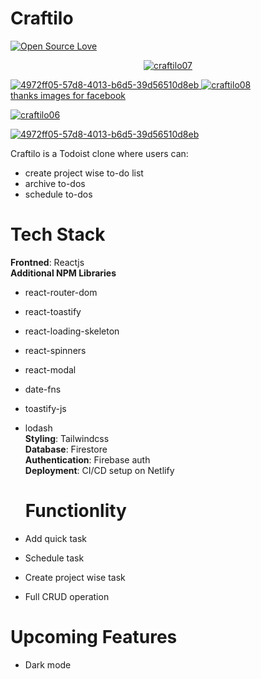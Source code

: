 # Craftilo

[![Open Source Love](https://badges.frapsoft.com/os/v2/open-source.svg?v=103)](https://github.com/mohibk)


<p align="center">
  <a href="https://imgbb.com/"><img src="https://i.ibb.co/BrZNGGv/craftilo07.png" alt="craftilo07" border="0"></a>
  
</p>

<a href="https://ibb.co/CKC6TXP"><img src="https://i.ibb.co/CKC6TXP/4972ff05-57d8-4013-b6d5-39d56510d8eb.png" alt="4972ff05-57d8-4013-b6d5-39d56510d8eb" border="0">
  <a href="https://imgbb.com/"><img src="https://i.ibb.co/2hTbpnN/craftilo08.png" alt="craftilo08" border="0"></a><br /><a target='_blank' href='https://imgbb.com/'>thanks images for facebook</a><br />
  
  <a href="https://imgbb.com/"><img src="https://i.ibb.co/g9FG1VX/craftilo06.png" alt="craftilo06" border="0"></a>
</a>

<a href="https://ibb.co/CKC6TXP"><img src="https://i.ibb.co/HTwCkMh/4972ff05-57d8-4013-b6d5-39d56510d8eb.png" alt="4972ff05-57d8-4013-b6d5-39d56510d8eb" border="0"></a>


Craftilo is a Todoist clone where users can:

- create project wise to-do list
- archive to-dos
- schedule to-dos

# Tech Stack

<b>Frontned</b>: Reactjs
<br>
<b>Additional NPM Libraries</b>

- react-router-dom
- react-toastify
- react-loading-skeleton
- react-spinners
- react-modal
- date-fns
- toastify-js
- lodash
  <br>
  <b>Styling</b>: Tailwindcss
  <br>
  <b>Database</b>: Firestore
  <br>
  <b>Authentication</b>: Firebase auth
  <br>
  <b>Deployment</b>: CI/CD setup on Netlify

  # Functionlity

- Add quick task
- Schedule task
- Create project wise task
- Full CRUD operation

# Upcoming Features

- Dark mode
